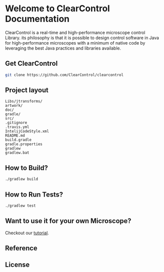 # Welcome to ClearControl Documentation

ClearControl is a real-time and high-performance microscope control Library. its
philosophy is that it is possible to design control software in Java for
high-performance microscopes with a minimum of native code by leveraging the best
Java practices and libraries available.

## Get ClearControl

```bash
git clone https://github.com/ClearControl/clearcontrol
```

## Project layout

    Libs/jtransforms/
    artwork/
    doc/
    gradle/
    src/
    .gitignore
    .travis.yml
    IntelijCodeStyle.xml
    README.md
    build.gradle
    gradle.properties
    gradlew
    gradlew.bat

## How to Build?

```bash
./gradlew build
```

## How to Run Tests?

```bash
./gradlew test
```

## Want to use it for your own Microscope?

Checkout our [tutorial]().

## Reference

## License
